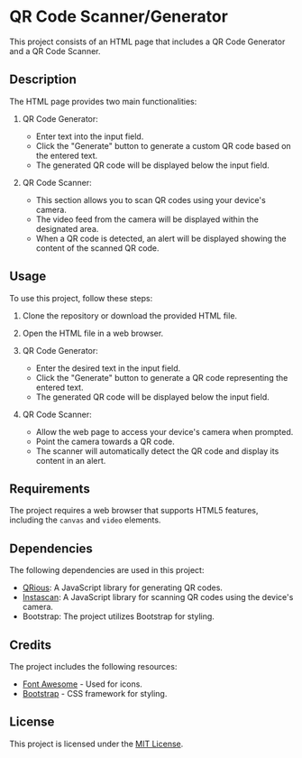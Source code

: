 # QR Code Scanner/Generator

This project consists of an HTML page that includes a QR Code Generator and a QR Code Scanner.

## Description

The HTML page provides two main functionalities:

1. QR Code Generator:
   - Enter text into the input field.
   - Click the "Generate" button to generate a custom QR code based on the entered text.
   - The generated QR code will be displayed below the input field.

2. QR Code Scanner:
   - This section allows you to scan QR codes using your device's camera.
   - The video feed from the camera will be displayed within the designated area.
   - When a QR code is detected, an alert will be displayed showing the content of the scanned QR code.

## Usage

To use this project, follow these steps:

1. Clone the repository or download the provided HTML file.

2. Open the HTML file in a web browser.

3. QR Code Generator:
   - Enter the desired text in the input field.
   - Click the "Generate" button to generate a QR code representing the entered text.
   - The generated QR code will be displayed below the input field.

4. QR Code Scanner:
   - Allow the web page to access your device's camera when prompted.
   - Point the camera towards a QR code.
   - The scanner will automatically detect the QR code and display its content in an alert.

## Requirements

The project requires a web browser that supports HTML5 features, including the `canvas` and `video` elements.

## Dependencies

The following dependencies are used in this project:

- [QRious](https://github.com/neocotic/qrious): A JavaScript library for generating QR codes.
- [Instascan](https://github.com/schmich/instascan): A JavaScript library for scanning QR codes using the device's camera.
- Bootstrap: The project utilizes Bootstrap for styling.

## Credits

The project includes the following resources:

- [Font Awesome](https://fontawesome.com/) - Used for icons.
- [Bootstrap](https://getbootstrap.com/) - CSS framework for styling.

## License

This project is licensed under the [MIT License](LICENSE).
